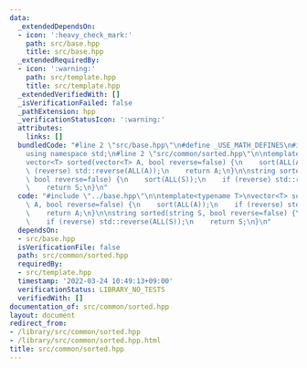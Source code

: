 ```yaml
---
data:
  _extendedDependsOn:
  - icon: ':heavy_check_mark:'
    path: src/base.hpp
    title: src/base.hpp
  _extendedRequiredBy:
  - icon: ':warning:'
    path: src/template.hpp
    title: src/template.hpp
  _extendedVerifiedWith: []
  _isVerificationFailed: false
  _pathExtension: hpp
  _verificationStatusIcon: ':warning:'
  attributes:
    links: []
  bundledCode: "#line 2 \"src/base.hpp\"\n#define _USE_MATH_DEFINES\n#include <bits/stdc++.h>\n\
    using namespace std;\n#line 2 \"src/common/sorted.hpp\"\n\ntemplate<typename T>\n\
    vector<T> sorted(vector<T> A, bool reverse=false) {\n    sort(ALL(A));\n    if\
    \ (reverse) std::reverse(ALL(A));\n    return A;\n}\n\nstring sorted(string S,\
    \ bool reverse=false) {\n    sort(ALL(S));\n    if (reverse) std::reverse(ALL(S));\n\
    \    return S;\n}\n"
  code: "#include \"../base.hpp\"\n\ntemplate<typename T>\nvector<T> sorted(vector<T>\
    \ A, bool reverse=false) {\n    sort(ALL(A));\n    if (reverse) std::reverse(ALL(A));\n\
    \    return A;\n}\n\nstring sorted(string S, bool reverse=false) {\n    sort(ALL(S));\n\
    \    if (reverse) std::reverse(ALL(S));\n    return S;\n}\n"
  dependsOn:
  - src/base.hpp
  isVerificationFile: false
  path: src/common/sorted.hpp
  requiredBy:
  - src/template.hpp
  timestamp: '2022-03-24 10:49:13+09:00'
  verificationStatus: LIBRARY_NO_TESTS
  verifiedWith: []
documentation_of: src/common/sorted.hpp
layout: document
redirect_from:
- /library/src/common/sorted.hpp
- /library/src/common/sorted.hpp.html
title: src/common/sorted.hpp
---
```

